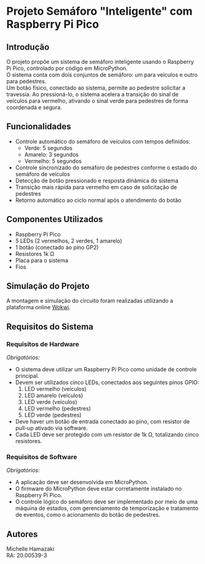 # Projeto Semáforo "Inteligente" com Raspberry Pi Pico

## Introdução  
O projeto propõe um sistema de semáforo inteligente usando o Raspberry Pi Pico, controlado por código em MicroPython.  
O sistema conta com dois conjuntos de semáforo: um para veículos e outro para pedestres.  
Um botão físico, conectado ao sistema, permite ao pedestre solicitar a travessia. Ao pressioná-lo, o sistema acelera a transição do sinal de veículos para vermelho, ativando o sinal verde para pedestres de forma coordenada e segura.

## Funcionalidades  
- Controle automático do semáforo de veículos com tempos definidos:  
  - Verde: 5 segundos  
  - Amarelo: 3 segundos  
  - Vermelho: 5 segundos  
- Controle sincronizado do semáforo de pedestres conforme o estado do semáforo de veículos  
- Detecção de botão pressionado e resposta dinâmica do sistema  
- Transição mais rápida para vermelho em caso de solicitação de pedestres  
- Retorno automático ao ciclo normal após o atendimento do botão

## Componentes Utilizados  
- Raspberry Pi Pico  
- 5 LEDs (2 vermelhos, 2 verdes, 1 amarelo)  
- 1 botão (conectado ao pino GP2)  
- Resistores 1k Ω  
- Placa para o sistema
- Fios 

## Simulação do Projeto

A montagem e simulação do circuito foram realizadas utilizando a plataforma online [Wokwi](https://wokwi.com/projects/new/pi-pico).


## Requisitos do Sistema

### Requisitos de Hardware
*Obrigatórios:*  
- O sistema deve utilizar um Raspberry Pi Pico como unidade de controle principal.
- Devem ser utilizados cinco LEDs, conectados aos seguintes pinos GPIO:
  1.  LED vermelho (veículos)
  2.  LED amarelo (veículos)
  3.  LED verde (veículos)
  4.  LED vermelho (pedestres)
  5.  LED verde (pedestres)
- Deve haver um botão de entrada conectado ao pino, com resistor de pull-up ativado via software.
- Cada LED deve ser protegido com um resistor de 1k Ω, totalizando cinco resistores.

### Requisitos de Software
*Obrigatórios:*
- A aplicação deve ser desenvolvida em MicroPython.
- O firmware do MicroPython deve estar corretamente instalado no Raspberry Pi Pico.
- O controle lógico do semáforo deve ser implementado por meio de uma máquina de estados, com gerenciamento de temporização e tratamento de eventos, como o acionamento do botão de pedestres.

## Autores
Michelle Hamazaki  
RA: 20.00539-3
